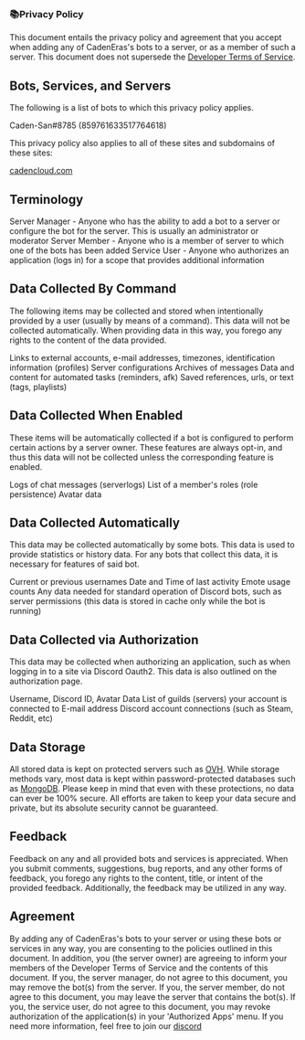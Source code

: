### 📚Privacy Policy
This document entails the privacy policy and agreement that you accept when adding any of CadenEras's bots to a server, or as a member of such a server. This document does not supersede the [Developer Terms of Service](https://discord.com/developers/docs/policies-and-agreements/terms-of-service).

## Bots, Services, and Servers
The following is a list of bots to which this privacy policy applies.

Caden-San#8785 (859761633517764618)

This privacy policy also applies to all of these sites and subdomains of these sites:

[cadencloud.com](https://cadencloud.com)

## Terminology
Server Manager - Anyone who has the ability to add a bot to a server or configure the bot for the server. This is usually an administrator or moderator
Server Member - Anyone who is a member of server to which one of the bots has been added
Service User - Anyone who authorizes an application (logs in) for a scope that provides additional information

## Data Collected By Command
The following items may be collected and stored when intentionally provided by a user (usually by means of a command). This data will not be collected automatically. When providing data in this way, you forego any rights to the content of the data provided.

Links to external accounts, e-mail addresses, timezones, identification information (profiles)
Server configurations
Archives of messages
Data and content for automated tasks (reminders, afk)
Saved references, urls, or text (tags, playlists)

## Data Collected When Enabled
These items will be automatically collected if a bot is configured to perform certain actions by a server owner. These features are always opt-in, and thus this data will not be collected unless the corresponding feature is enabled.

Logs of chat messages (serverlogs)
List of a member's roles (role persistence)
Avatar data

## Data Collected Automatically
This data may be collected automatically by some bots. This data is used to provide statistics or history data. For any bots that collect this data, it is necessary for features of said bot.

Current or previous usernames
Date and Time of last activity
Emote usage counts
Any data needed for standard operation of Discord bots, such as server permissions (this data is stored in cache only while the bot is running)

## Data Collected via Authorization
This data may be collected when authorizing an application, such as when logging in to a site via Discord Oauth2. This data is also outlined on the authorization page.

Username, Discord ID, Avatar Data
List of guilds (servers) your account is connected to
E-mail address
Discord account connections (such as Steam, Reddit, etc)

## Data Storage
All stored data is kept on protected servers such as [OVH](https://www.ovhcloud.com/). While storage methods vary, most data is kept within password-protected databases such as [MongoDB](https://www.mongodb.com/). Please keep in mind that even with these protections, no data can ever be 100% secure. All efforts are taken to keep your data secure and private, but its absolute security cannot be guaranteed.

## Feedback
Feedback on any and all provided bots and services is appreciated. When you submit comments, suggestions, bug reports, and any other forms of feedback, you forego any rights to the content, title, or intent of the provided feedback. Additionally, the feedback may be utilized in any way.

## Agreement
By adding any of CadenEras's bots to your server or using these bots or services in any way, you are consenting to the policies outlined in this document. In addition, you (the server owner) are agreeing to inform your members of the Developer Terms of Service and the contents of this document. If you, the server manager, do not agree to this document, you may remove the bot(s) from the server. If you, the server member, do not agree to this document, you may leave the server that contains the bot(s). If you, the service user, do not agree to this document, you may revoke authorization of the application(s) in your 'Authorized Apps' menu.
If you need more information, feel free to join our [discord](https://discord.gg/nK4dUspswC)
